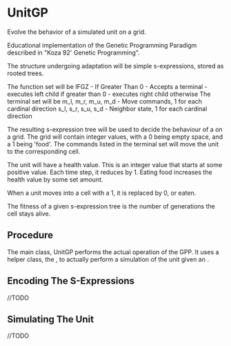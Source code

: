 # UnitGP

Evolve the behavior of a simulated unit on a grid.

Educational implementation of the Genetic Programming Paradigm described
in "Koza 92' Genetic Programming".

The structure undergoing adaptation will be simple s-expressions, stored
as rooted trees.

The function set will be
  IFGZ - If Greater Than 0
       - Accepts a terminal
       - executes left child if greater than 0
       - executes right child otherwise
The terminal set will be
  m_l, m_r, m_u, m_d - Move commands, 1 for each cardinal direction
  s_l, s_r, s_u, s_d - Neighbor state, 1 for each cardinal direction

The resulting s-expression tree will be used to decide the behaviour of
a <Unit> on a grid.  The grid will contain integer values, with a 0 being
empty space, and a 1 being 'food'.  The commands listed in the terminal
set will move the unit to the corresponding cell.

The unit will have a health value.  This is an integer value that starts
at some positive value.  Each time step, it reduces by 1.  Eating food
increases the health value by some set amount.

When a unit moves into a cell with a 1, it is replaced by 0, or eaten.

The fitness of a given s-expression tree is the number of generations the
cell stays alive.

## Procedure

  The main class, UnitGP performs the actual operation of the GPP.  It uses
  a helper class, the <Simulation>, to actually perform a simulation of the
  unit given an <Expression>.

## Encoding The S-Expressions

  //TODO

## Simulating The Unit

  //TODO
